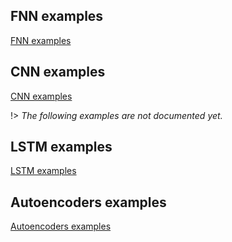 ## FNN examples

[FNN examples](examples/fnn/fnn-examples.md)

## CNN examples

[CNN examples](examples/cnn/cnn-examples.md)

!> *The following examples are not documented yet.*

## LSTM examples

[LSTM examples](examples/lstm/lstm-examples.md)

## Autoencoders examples

[Autoencoders examples](examples/ae/autoencoders-examples.md)
